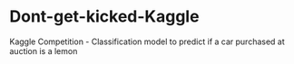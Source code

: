 # Dont-get-kicked-Kaggle
Kaggle Competition - Classification model to predict if a car purchased at auction is a lemon
